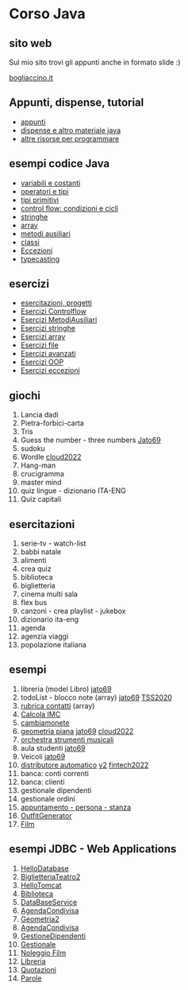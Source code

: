 # Corso Java

## sito web 

Sul mio sito trovi gli appunti anche in formato slide :)

[bogliaccino.it](http://www.mauro.bogliaccino.it/public/java)

## Appunti, dispense, tutorial

* [appunti](https://github.com/maboglia/CorsoJava/tree/master/appunti)
* [dispense e altro materiale java](https://github.com/maboglia/CorsoJavaRisorse)
* [altre risorse per programmare](https://github.com/maboglia/ProgrammingResources)


## esempi codice Java

* [variabili e costanti](https://github.com/maboglia/CorsoJava/blob/master/esempi/00_variabili_costanti.md)
* [operatori e tipi](https://github.com/maboglia/CorsoJava/blob/master/esempi/01_Operatori_Tipi.md)
* [tipi primitivi](https://github.com/maboglia/CorsoJava/blob/master/esempi/02_tipi_primitivi.md)
* [control flow: condizioni e cicli](https://github.com/maboglia/CorsoJava/blob/master/esempi/03_Condizioni_Cicli.md)
* [stringhe](https://github.com/maboglia/CorsoJava/blob/master/esempi/04_Stringhe.md)
* [array](https://github.com/maboglia/CorsoJava/blob/master/esempi/05_Array.md)
* [metodi ausiliari](https://github.com/maboglia/CorsoJava/blob/master/esempi/06_MetodiAusiliari.md)
* [classi](https://github.com/maboglia/CorsoJava/blob/master/esempi/07_Classi.md)
* [Eccezioni](https://github.com/maboglia/CorsoJava/blob/master/esempi/10_eccezioni.md)
* [typecasting](https://github.com/maboglia/CorsoJava/blob/master/esempi/09_typecasting.md)

## esercizi

* [esercitazioni, progetti](https://github.com/maboglia/CorsoJava/tree/master/esercitazioni)
* [Esercizi Controlflow](https://github.com/maboglia/CorsoJava/blob/master/esercitazioni/esercizi/00_esercizi_controlflow.md)
* [Esercizi MetodiAusiliari](https://github.com/maboglia/CorsoJava/blob/master/esercitazioni/esercizi/01_EserciziMetodiAusiliari.md)
* [Esercizi stringhe](https://github.com/maboglia/CorsoJava/blob/master/esercitazioni/esercizi/02_esercizi_stringhe.md)
* [Esercizi array](https://github.com/maboglia/CorsoJava/blob/master/esercitazioni/esercizi/03_Esercizi_array.md)
* [Esercizi file](https://github.com/maboglia/CorsoJava/blob/master/esercitazioni/esercizi/04_esercizi_file.md)
* [Esercizi avanzati](https://github.com/maboglia/CorsoJava/blob/master/esercitazioni/esercizi/05_Esercizi_avanzati.md)
* [Esercizi OOP](https://github.com/maboglia/CorsoJava/blob/master/esercitazioni/esercizi/06_EserciziOOP.md)
* [Esercizi eccezioni](https://github.com/maboglia/CorsoJava/blob/master/esercitazioni/esercizi/07_es_eccezioni.md)


## giochi

1. Lancia dadi
2. Pietra-forbici-carta
3. Tris
4. Guess the number - three numbers [Jato69](https://github.com/maboglia/Jato69/tree/main/Prj03_IndovinaNumero)
5. sudoku
6. Wordle [cloud2022](https://github.com/maboglia/Cloud2022/tree/main/workspace/Prj19_Wordle)
7. Hang-man
8. crucigramma
9. master mind
10. quiz lingue - dizionario ITA-ENG
11. Quiz capitali

## esercitazioni

1. serie-tv - watch-list
2. babbi natale
3. alimenti
4. crea quiz
5. biblioteca
6. biglietteria
7. cinema multi sala
8. flex bus
9. canzoni - crea playlist - jukebox
10. dizionario ita-eng
11. agenda
12. agenzia viaggi
13. popolazione italiana

## esempi

1. libreria (model Libro) [jato69](https://github.com/maboglia/Jato69/tree/main/Prj05_Libri)
2. todoList - blocco note (array) [jato69](https://github.com/maboglia/Jato69/tree/main/Prj07_BloccoNote) [TSS2020](https://github.com/maboglia/TSS2020/tree/master/Prj01_ListaSpesa/src)
3. [rubrica contatti](https://github.com/maboglia/java-projects-01-base/tree/main/01_Rubrica_telefonica) (array)
4. [Calcola IMC](https://github.com/maboglia/java-projects-01-base/tree/main/02imc)
5. [cambiamonete](https://github.com/maboglia/java-projects-01-base/tree/main/01_cambiamonete)
6. [geometria piana](https://github.com/maboglia/TSS2021/tree/main/Prj_12_Geometria/src) [jato69](https://github.com/maboglia/Jato69/tree/main/Prj08_Geometria1) [cloud2022](https://github.com/maboglia/Cloud2022/tree/main/workspace/Prj09_Geometria)
7. [orchestra strumenti musicali](https://github.com/maboglia/Jato69/tree/main/Prj12_Orchestra)
8. aula studenti [jato69](https://github.com/maboglia/Jato69/tree/main/Prj06_AulaInformatica)
9. Veicoli [jato69](https://github.com/maboglia/Jato69/tree/main/Prj13_Veicoli)
10. [distributore automatico](https://github.com/maboglia/TSS2021/tree/main/Prj_09_DistributoreAutomatico/src) [v2](https://github.com/maboglia/TSS2021/tree/main/Prj_09_DistributoreAutomatico2/src) [fintech2022](https://github.com/maboglia/Fintech2022/tree/main/Prj06_DistributoreAutomatico)
11. banca: conti correnti
12. banca: clienti
13. gestionale dipendenti
14. gestionale ordini
15. [appuntamento - persona - stanza](https://github.com/maboglia/Jato69/tree/main/Ese01_Appuntamenti)
16. [OutfitGenerator](https://github.com/maboglia/Jato69/tree/main/Prj09_OutfitGenerator)
17. [Film](https://github.com/maboglia/Cloud2022/tree/main/workspace/Prj11_Film)


## esempi JDBC - Web Applications

1. [HelloDatabase](https://github.com/maboglia/Jato69/tree/main/Prj18_HelloDatabase)
2. [BiglietteriaTeatro2](https://github.com/maboglia/Jato69/tree/main/Prj19_BiglietteriaTeatro2)
3. [HelloTomcat](https://github.com/maboglia/Jato69/tree/main/Prj20_HelloTomcat)
4. [Biblioteca](https://github.com/maboglia/Jato69/tree/main/Prj21_Biblioteca)
5. [DataBaseService](https://github.com/maboglia/Jato69/tree/main/Prj22_DataBaseService)
6. [AgendaCondivisa](https://github.com/maboglia/Jato69/tree/main/Prj23_AgendaCondivisa)
7. [Geometria2](https://github.com/maboglia/Jato69/tree/main/Prj24_Geometria2)
8. [AgendaCondivisa](https://github.com/maboglia/Jato69/tree/main/Prj25_AgendaCondivisa)
9. [GestioneDipendenti](https://github.com/maboglia/Jato69/tree/main/Prj25_GestioneDipendenti)
10. [Gestionale](https://github.com/maboglia/Jato69/tree/main/Prj28_Gestionale)
11. [Noleggio Film](https://github.com/maboglia/Cloud2022/tree/main/workspace/Prj12_NoleggioFilm)
12. [Libreria](https://github.com/maboglia/Cloud2022/tree/main/workspace/Prj13_Libreria)
13. [Quotazioni](https://github.com/maboglia/Fintech2022/tree/main/Prj12-Quotazioni)
14. [Parole](https://github.com/maboglia/Fintech2022/tree/main/Prj14_Parole)

